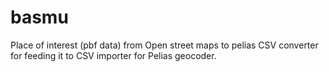 # basmu
Place of interest (pbf data) from Open street maps to pelias CSV converter for feeding it to CSV importer for Pelias geocoder.
